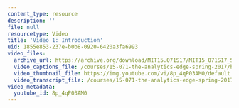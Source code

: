 ```yaml
---
content_type: resource
description: ''
file: null
resourcetype: Video
title: 'Video 1: Introduction'
uid: 1855e853-237e-b0b8-0920-6420a3fa6993
video_files:
  archive_url: https://archive.org/download/MIT15.071S17/MIT15_071S17_Session_8.3.01_300k.mp4
  video_captions_file: /courses/15-071-the-analytics-edge-spring-2017/b264895a12d9521a902fde10b4b505be_8p_4qP03AM0.vtt
  video_thumbnail_file: https://img.youtube.com/vi/8p_4qP03AM0/default.jpg
  video_transcript_file: /courses/15-071-the-analytics-edge-spring-2017/790d4615bb985fe982809bf34fe6b445_8p_4qP03AM0.pdf
video_metadata:
  youtube_id: 8p_4qP03AM0
---
```

